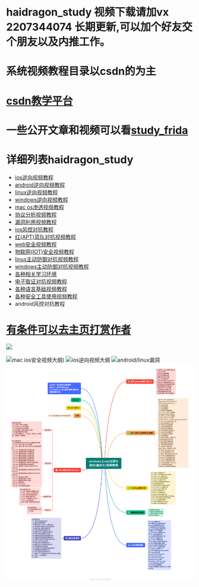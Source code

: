 
# haidragon_study  视频下载请加vx 2207344074 长期更新,可以加个好友交个朋友以及内推工作。
# 系统视频教程目录以csdn的为主
# [csdn教学平台](https://edu.csdn.net/lecturer/5805?spm=1002.2001.3001.4144)
# 一些公开文章和视频可以看[study_frida](https://github.com/haidragon/study_frida)
# 详细列表haidragon_study

* [ios逆向视频教程](https://github.com/haidragon/haidragon_study/blob/master/ios%E9%80%86%E5%90%91%E8%A7%86%E9%A2%91%E6%95%99%E7%A8%8B.md)
* [android逆向视频教程](https://github.com/haidragon/haidragon_study/blob/master/android%E9%80%86%E5%90%91%E8%A7%86%E9%A2%91%E6%95%99%E7%A8%8B.md)
* [linux逆向视频教程](https://github.com/haidragon/haidragon_study/blob/master/linux%E9%80%86%E5%90%91%E8%A7%86%E9%A2%91%E6%95%99%E7%A8%8B.md)
* [windows逆向视频教程](https://github.com/haidragon/haidragon_study/blob/master/windows%E9%80%86%E5%90%91%E8%A7%86%E9%A2%91%E6%95%99%E7%A8%8B.md)
* [mac os渗透视频教程](https://github.com/haidragon/haidragon_study/blob/master/mac%20os%E9%80%86%E5%90%91%E8%A7%86%E9%A2%91%E6%95%99%E7%A8%8B.md)
* [协议分析视频教程](https://github.com/haidragon/haidragon_study/blob/master/%E7%BD%91%E7%BB%9C%E5%8D%8F%E8%AE%AE%E5%85%A8%E6%B5%81%E9%87%8F%E5%88%86%E6%9E%90%E8%A7%86%E9%A2%91%E6%95%99%E7%A8%8B.md)
* [漏洞利用视频教程](https://github.com/haidragon/haidragon_study/blob/master/%E6%BC%8F%E6%B4%9E%E5%88%A9%E7%94%A8%E8%A7%86%E9%A2%91%E6%95%99%E7%A8%8B.md)
* [ios风控对抗教程](https://github.com/haidragon/haidragon_study/blob/master/ios%E9%A3%8E%E6%8E%A7%E5%AF%B9%E6%8A%97%E6%95%99%E7%A8%8B.md)
* [红(APT)蓝队对抗视频教程](https://github.com/haidragon/haidragon_study/blob/master/windows%E7%BA%A2%E8%93%9D%E5%AF%B9%E6%8A%97%E8%A7%86%E9%A2%91%E6%95%99%E7%A8%8B(APT).md)
* [web安全视频教程](https://github.com/haidragon/haidragon_study/blob/master/%E6%B8%97%E9%80%8F%E6%B5%8B%E8%AF%95%E8%A7%86%E9%A2%91%E6%95%99%E7%A8%8B.md)
* [物联网(IOT)安全视频教程](https://github.com/haidragon/haidragon_study/blob/master/%E7%89%A9%E8%81%94%E7%BD%91(IOT)%E5%AE%89%E5%85%A8%E8%A7%86%E9%A2%91%E6%95%99%E7%A8%8B.md)
* [linux主动防御对抗视频教程](https://github.com/haidragon/haidragon/blob/main/linux%E4%B8%BB%E5%8A%A8%E9%98%B2%E5%BE%A1%E5%AF%B9%E6%8A%97%E8%A7%86%E9%A2%91%E6%95%99%E7%A8%8B.md)
* [windows主动防御对抗视频教程](https://github.com/haidragon/haidragon/blob/main/windows_ids.md)
* [各种相关学习环境](https://github.com/haidragon/study_learn_environment) 
* [电子取证对抗视频教程](https://github.com/haidragon/haidragon/blob/main/%E7%94%B5%E5%AD%90%E5%8F%96%E8%AF%81.md)
* [各种语言基础视频教程](https://github.com/haidragon/haidragon/blob/main/study_base/readme.md)
* [各种安全工具使用视频教程](https://github.com/haidragon/haidragon/blob/main/tools/readme.md)
* android风控对抗教程
# [有条件可以去主页打赏作者](https://haidragon.github.io/)


![](./gzh.png)

![mac ios安全视频大纲](https://github.com/haidragon/haidragon/blob/main/mac%20ios%E5%AE%89%E5%85%A8%E8%A7%86%E9%A2%91.png))
![ios逆向视频大纲](https://github.com/haidragon/haidragon/blob/main/ios%E9%80%86%E5%90%91%E7%AC%AC%E4%B8%80%E6%9C%9F.png)
![android/linux漏洞](https://github.com/haidragon/haidragon/blob/main/linux:Android%20%E6%BC%8F%E6%B4%9E.png)
![usb过滤透传虚拟化](https://github.com/haidragon/haidragon/blob/main/windows%E4%B8%8Ausb%E8%BF%87%E6%BB%A4%E4%B8%8E%E9%80%8F%E4%BC%A0(%E8%99%9A%E6%8B%9F%E5%8C%96)%E8%A7%86%E9%A2%91%E6%95%99%E7%A8%8B.png)
